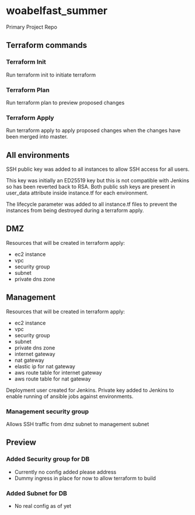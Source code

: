 # woabelfast_summer
Primary Project Repo

## Terraform commands

### Terraform Init

Run terraform init to initiate terraform

### Terraform Plan

Run terraform plan to preview proposed changes

### Terraform Apply

Run terraform apply to apply proposed changes when the changes have been merged into master.

## All environments

SSH public key was added to all instances to allow SSH access for all users. 

This key was initially an ED25519 key but this is not compatible with Jenkins so has been reverted back to RSA. Both public ssh keys are present in user_data attribute inside instance.tf for each environment.

The lifecycle parameter was added to all instance.tf files to prevent the instances from being destroyed during a terraform apply.

## DMZ

Resources that will be created in terraform apply:

- ec2 instance
- vpc
- security group
- subnet
- private dns zone

## Management

Resources that will be created in terraform apply:

- ec2 instance
- vpc
- security group
- subnet
- private dns zone
- internet gateway
- nat gateway
- elastic ip for nat gateway
- aws route table for internet gateway
- aws route table for nat gateway

Deployment user created for Jenkins. Private key added to Jenkins to enable running of ansible jobs against environments.

### Management security group

Allows SSH traffic from dmz subnet to management subnet

## Preview

### Added Security group for DB

- Currently no config added please address
- Dummy ingress in place for now to allow terraform to build

### Added Subnet for DB
- No real config as of yet